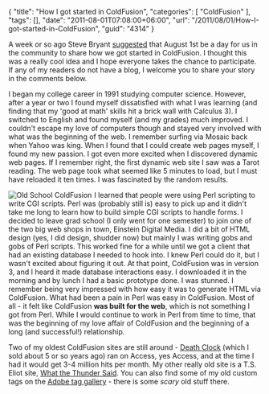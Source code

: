 {
	"title": "How I got started in ColdFusion",
	"categories": [
		"ColdFusion"
	],
	"tags": [],
	"date": "2011-08-01T07:08:00+06:00",
	"url": "/2011/08/01/How-I-got-started-in-ColdFusion",
	"guid": "4314"
}

A week or so ago Steve Bryant <a href="http://www.bryantwebconsulting.com/blog/index.cfm/2011/7/20/August-1-2011-is-How-I-Started-ColdFusion-Day">suggested</a> that August 1st be a day for us in the community to share how we got started in ColdFusion. I thought this was a really cool idea and I hope everyone takes the chance to participate. If any of my readers do not have a blog, I welcome you to share your story in the comments below.

I began my college career in 1991 studying computer science. However, after a year or two I found myself dissatisfied with what I was learning (and finding that my 'good at math' skills hit a brick wall with Calculus 3). I switched to English and found myself (and my grades) much improved. I couldn't escape my love of computers though and stayed very involved with what was the beginning of the web. I remember surfing via Mosaic back when Yahoo was king. When I found that I could create web pages myself, I found my new passion. I got even more excited when I discovered dynamic web pages. If I remember right, the first dynamic web site I saw was a Tarot reading. The web page took what seemed like 5 minutes to load, but I must have reloaded it ten times. I was fascinated by the random results. 

<img src="http://static.raymondcamden.com/images/cfjedi/oldcf1.jpg" title="Old School ColdFusion" style="float:left;margin-right:5px;"  />
I learned that people were using Perl scripting to write CGI scripts. Perl was (probably still is) easy to pick up and it didn't take me long to learn how to build simple CGI scripts to handle forms. I decided to leave grad school (I only went for one semester) to join one of the two big web shops in town, Einstein Digital Media. I did a bit of HTML design (yes, I did design, shudder now) but mainly I was writing gobs and gobs of Perl scripts. This worked fine for a while until we got a client that had an existing database I needed to hook into. I knew Perl could do it, but I wasn't excited about figuring it out. At that point, ColdFusion was in version 3, and I heard it made database interactions easy. I downloaded it in the morning and by lunch I had a basic prototype done. I was stunned. I remember being very impressed with how easy it was to generate HTML via ColdFusion. What had been a pain in Perl was easy in ColdFusion. Most of all - it felt like ColdFusion <b>was built for the web</b>, which is not something I got from Perl. While I would continue to work in Perl from time to time, that was the beginning of my love affair of ColdFusion and the beginning of a long (and successful!) relationship. 

Two of my oldest ColdFusion sites are still around - <a href="http://www.deathclock.com">Death Clock</a> (which I sold about 5 or so years ago) ran on Access, yes Access, and at the time I had it would get 3-4 million hits per month. My other really old site is a T.S. Eliot site, <a href="http://whatthethundersaid.org/">What the Thunder Said</a>. You can also find some of my old custom tags on the <a href="http://www.adobe.com/cfusion/exchange/index.cfm?event=authorExtensions&authorid=33584601">Adobe tag gallery</a> - there is some <i>scary</i> old stuff there.
<br clear="left">